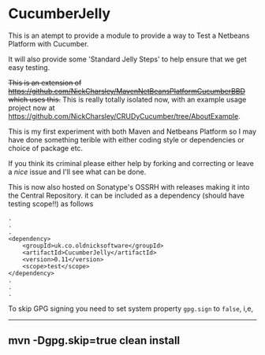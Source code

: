 # CucumberJelly

This is an atempt to provide a module to provide a way to Test a Netbeans Platform with Cucumber.

It will also provide some 'Standard Jelly Steps' to help ensure that we get easy testing.

~~This is an extension of https://github.com/NickCharsley/MavenNetBeansPlatformCucumberBBD which uses this.~~
This is really totally isolated now, with an example usage project now at https://github.com/NickCharsley/CRUDyCucumber/tree/AboutExample.

This is my first experiment with both Maven and Netbeans Platform so I may have done something terible with either
coding style or dependencies or choice of package etc.

If you think its criminal please either help by forking and correcting or leave a *nice* issue and I'll see what can be done.

This is now also hosted on Sonatype's OSSRH with releases making it into the Central Repository.
it can be included as a dependency (should have testing scope!!) as follows
```
.
.
.
<dependency>
    <groupId>uk.co.oldnicksoftware</groupId>
    <artifactId>CucumberJelly</artifactId>
    <version>0.11</version>
    <scope>test</scope>
</dependency>
.
.
.
```
To skip GPG signing you need to set system property `gpg.sign` to `false`, i,e,

---
mvn -Dgpg.skip=true clean install
---
